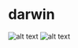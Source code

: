 # darwin
![alt text](https://travis-ci.org/darwin-evolution/darwin.svg "Travis")
![alt text](https://img.shields.io/badge/license-MIT-brightgreen.svg "License")
